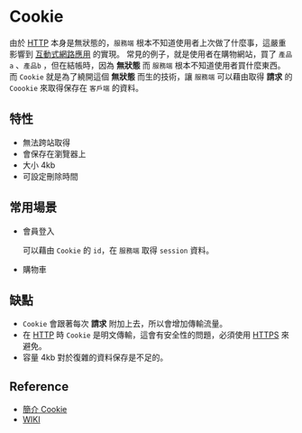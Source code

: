 # Cookie
[HTTP]:http.md
[HTTPS]:https.md
[互動式網路應用]:https://zh.wikipedia.org/wiki/%E7%BD%91%E7%BB%9C%E5%BA%94%E7%94%A8%E7%A8%8B%E5%BA%8F

由於 [HTTP] 本身是無狀態的，`服務端` 根本不知道使用者上次做了什麼事，這嚴重影響到 [互動式網路應用] 的實現。
常見的例子，就是使用者在購物網站，買了 `產品a` 、`產品b` ，但在結帳時，因為 **無狀態** 而 `服務端` 根本不知道使用者買什麼東西。
而 `Cookie` 就是為了繞開這個 **無狀態** 而生的技術，讓 `服務端` 可以藉由取得 **請求** 的 `Coookie` 來取得保存在 `客戶端` 的資料。

## 特性
- 無法跨站取得
- 會保存在瀏覽器上
- 大小 4kb
- 可設定刪除時間

## 常用場景
- 會員登入

    可以藉由 `Cookie` 的 `id`，在 `服務端` 取得 `session` 資料。
- 購物車

## 缺點
- `Cookie` 會跟著每次 **請求** 附加上去，所以會增加傳輸流量。
- 在 [HTTP] 時 `Cookie` 是明文傳輸，這會有安全性的問題，必須使用 [HTTPS] 來避免。
- 容量 4kb 對於復雜的資料保存是不足的。

## Reference
- [簡介 Cookie](https://ithelp.ithome.com.tw/articles/10217955)
- [WIKI](https://zh.wikipedia.org/wiki/Cookie)